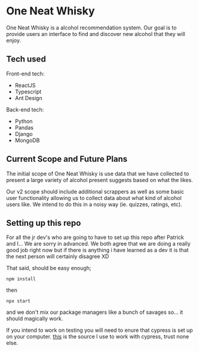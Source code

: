 # One Neat Whisky

One Neat Whisky is a alcohol recommendation system. Our goal is to provide users an interface to find and discover new alcohol that they will enjoy.

## Tech used

Front-end tech:
- ReactJS
- Typescript
- Ant Design

Back-end tech:
- Python
- Pandas
- Django
- MongoDB

## Current Scope and Future Plans

The initial scope of One Neat Whisky is use data that we have collected to present a large variety of alcohol present suggests based on what the likes.

Our v2 scope should include additional scrappers as well as some basic user functionality allowing us to collect data about what kind of alcohol users like. We intend to do this in a noisy way (ie. quizzes, ratings, etc).

## Setting up this repo

For all the jr dev's who are going to have to set up this repo after Patrick and I... We are sorry in advanced. We both agree that we are doing a really good job right now but if there is anything i have learned as a dev it is that the next person will certainly disagree XD

That said, should be easy enough;

```
npm install
```

then 

```
npx start
```

and we don't mix our package managers like a bunch of savages so... it should magically work.

If you intend to work on testing you will need to enure that cypress is set up on your computer. [this](https://www.cypress.io/) is the source I use to work with cypress, trust none else.